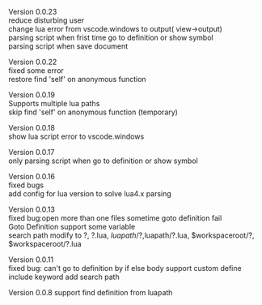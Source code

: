 Version 0.0.23  
reduce disturbing user  
change lua error from vscode.windows to output( view->output)  
parsing script when frist time go to definition or show symbol  
parsing script when save document

Version 0.0.22  
fixed some error  
restore find 'self' on anonymous function  

Version 0.0.19  
Supports multiple lua paths  
skip find 'self' on anonymous function (temporary)  

Version 0.0.18  
show lua script error to vscode.windows  

Version 0.0.17    
only parsing script when go to definition or show symbol  

Version 0.0.16  
fixed bugs  
add config for lua version to solve lua4.x parsing  

Version 0.0.13  
fixed bug:open more than one files sometime goto definition fail  
Goto Definition support some variable  
search path modify to ?, ?.lua, $luapath/?,$luapath/?.lua, $workspaceroot/?, $workspaceroot/?.lua  

Version 0.0.11  
fixed bug: can't go to definition by if else body
support custom define include keyword
add search path

Version 0.0.8
support find definition from luapath